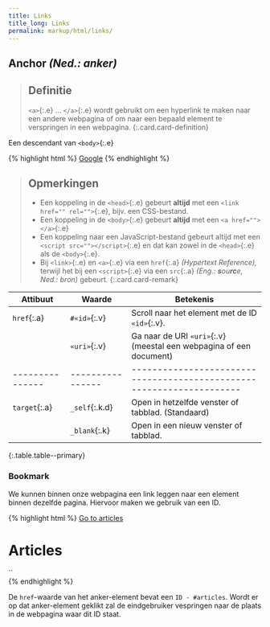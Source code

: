 ```yaml
---
title: Links
title_long: Links
permalink: markup/html/links/
---
```


**A**nchor *(Ned.: anker)*
--------------------------

> Definitie
> ---
> `<a>`{:.e} … `</a>`{:.e} wordt gebruikt om een hyperlink te maken naar een andere webpagina of om naar een bepaald element te verspringen in een webpagina.
{:.card.card-definition}

Een descendant van `<body>`{:.e}

{% highlight html %}
<a href="http://www.google.be">Google</a>
{% endhighlight %}

> Opmerkingen
> ---
> - Een koppeling in de `<head>`{:.e} gebeurt **altijd** met een `<link href="" rel="">`{:.e}, bijv. een CSS-bestand.
> - Een koppeling in de `<body>`{:.e} gebeurt **altijd** met een `<a href=""></a>`{:.e}
> - Een koppeling naar een JavaScript-bestand gebeurt altijd met een `<script src=""></script>`{:.e} en dat kan zowel in de `<head>`{:.e} als de `<body>`{:.e}.
> - Bij `<link>`{:.e} en `<a>`{:.e} via een `href`{:.a} *(Hypertext Reference),* terwijl het bij een `<script>`{:.e} via een `src`{:.a} *(Eng.: **s**ou**rc**e, Ned.: bron)* gebeurt.
{:.card.card-remark}

| Attibuut      | Waarde         | Betekenis                                                           |
|---------------|----------------|---------------------------------------------------------------------|
| `href`{:.a}   | `#«id»`{:.v}   | Scroll naar het element met de ID `«id»`{:.v}.                      |
|               | `«uri»`{:.v}   | Ga naar de URI `«uri»`{:.v} (meestal een webpagina of een document) |
|---------------|----------------|---------------------------------------------------------------------|
| `target`{:.a} | `_self`{:.k.d} | Open in hetzelfde venster of tabblad. (Standaard)                   |
|               | `_blank`{:.k}  | Open in een nieuw venster of tabblad.                               |
{:.table.table--primary}

### Bookmark

We kunnen binnen onze webpagina een link leggen naar een element binnen dezelfde pagina.
Hiervoor maken we gebruik van een ID. 


{% highlight html %}
<a href="#articles">Go to articles </a>



<div id="articles">
     <h1>Articles</h1>``
</div>
{% endhighlight %}

De ```href```-waarde van het anker-element bevat een ```ID - #articles```. Wordt er op dat anker-element geklikt zal de eindgebruiker vespringen naar de plaats in de webpagina waar dit ID staat.